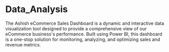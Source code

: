 # Data_Analysis
The Ashish eCommerce Sales Dashboard is a dynamic and interactive data visualization tool designed to provide a comprehensive view of our eCommerce business's performance. Built using Power BI, this dashboard is a one-stop solution for monitoring, analyzing, and optimizing sales and revenue metrics.
